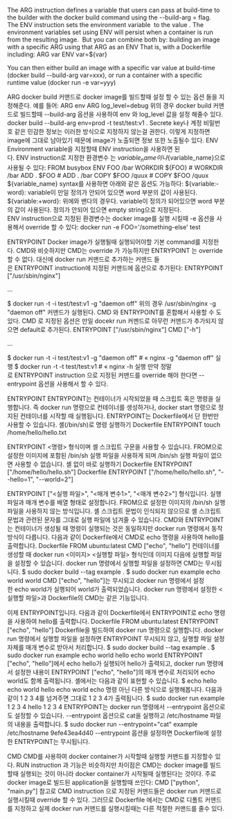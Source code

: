 The ARG instruction defines a variable that users can pass at build-time to the builder with the docker build command using the --build-arg <varname>=<value> flag. 
The ENV instruction sets the environment variable <key> to the value <value>. The environment variables set using ENV will persist when a container is run from the resulting image. 
But you can combine both by:
building an image with a specific ARG
using that ARG as an ENV
That is, with a Dockerfile including:
ARG var
ENV var=${var}

You can then either build an image with a specific var value at build-time (docker build --build-arg var=xxx), or run a container with a specific runtime value (docker run -e var=yyy)

ARG
docker build 커맨드로 docker image를 빌드할때 설정 할 수 있는 옵션 들을 지정해준다. 예를 들어:
ARG env
ARG log_level=debug
위의 경우 docker build 커맨드로 빌드할때 --build-arg 옵션을 사용하여 env 와 log_level 값을 설정 해줄수 있다.
docker build --build-arg env=prod -t test/test:v1 .
Secrete key나 계정 비밀번호 같은 민감한 정보는 이러한 방식으로 지정하지 않는걸 권한다. 이렇게 지정하면 image에 그대로 남아있기 때문에 image가 노출되면 정보 또한 노출될수 있다.
ENV
Environment variable을 지정할때 ENV instruction을 사용하면 된다. ENV instruction로 지정한 환경변수 는 $variable_name이나 ${variable_name}으로 사용될 수 있다:
FROM busybox
ENV FOO /bar
WORKDIR ${FOO}   # WORKDIR /bar
ADD . $FOO       # ADD . /bar
COPY \$FOO /quux # COPY $FOO /quux
${variable_name} syntax를 사용하면 아래와 같은 옵션도 가능하다:
${variable:-word}: variable이 만일 정의가 안되어 있으면 word 부분의 값이 사용된다.
${variable:+word}: 위에와 밴다의 경우다. variable이 정의가 되어있으면 word 부분의 값이 사용된다. 정의가 안되어 있으면 empty string으로 지정된다.
ENV instruction으로 지정된 환경변수는 docker image를 실행 시킬때 -e 옵션을 사용해서 override 할 수 있다:
docker run -e FOO='/something-else' test


ENTRYPOINT
Docker image가 실행될때 실행되어야할 기본 command를 지정한다. CMD와 비슷하지만 CMD는 override 가 가능하지만 ENTRYPOINT 는 override 할 수 없다. 대신에 docker run 커맨드로 추가하는 커맨드 들은 ENTRYPOINT instruction에 지정된 커맨드에 옵션으로 추가된다:
ENTRYPOINT ["/usr/sbin/nginx"]

...

$ docker run -t -i test/test:v1 -g "daemon off"
위의 경우 /usr/sbin/nginx -g "daemon off" 커맨드가 실행된다.
CMD 와 ENTRYPOINT를 혼합해서 사용할 수 도 있다. CMD 로 지정된 옵션은 만일 docekr run 커멘드로 아무런 커맨드가 추가되지 않으면 default로 추가된다.
ENTRYPOINT ["/usr/sbin/nginx"]
CMD ["-h"]

...


$ docker run -t -i test/test:v1 -g "daemon off"  # « nginx -g "daemon off" 실행
$ docker run -t -t test/test:v1 # « nginx -h 실행
만약 정말로 ENTRYPOINT instruction 으로 지정된 커맨드를 override 해야 한다면 --entrypoint 옵션을 사용해서 할 수 있다.

ENTRYPOINT
ENTRYPOINT는 컨테이너가 시작되었을 때 스크립트 혹은 명령을 실행합니다. 즉 docker run 명령으로 컨테이너를 생성하거나, docker start 명령으로 정지된 컨테이너를 시작할 때 실행됩니다. ENTRYPOINT는 Dockerfile에서 단 한번만 사용할 수 있습니다.
셸(/bin/sh)로 명령 실행하기
Dockerfile
ENTRYPOINT touch /home/hello/hello.txt

ENTRYPOINT <명령> 형식이며 셸 스크립트 구문을 사용할 수 있습니다. FROM으로 설정한 이미지에 포함된 /bin/sh 실행 파일을 사용하게 되며 /bin/sh 실행 파일이 없으면 사용할 수 없습니다.
셸 없이 바로 실행하기
Dockerfile
ENTRYPOINT ["/home/hello/hello.sh"]
Dockerfile
ENTRYPOINT ["/home/hello/hello.sh", "--hello=1", "--world=2"]

ENTRYPOINT ["<실행 파일>", "<매개 변수1>", "<매개 변수2>"] 형식입니다. 실행 파일과 매개 변수를 배열 형태로 설정합니다. FROM으로 설정한 이미지의 /bin/sh 실행 파일을 사용하지 않는 방식입니다. 셸 스크립트 문법이 인식되지 않으므로 셸 스크립트 문법과 관련된 문자를 그대로 실행 파일에 넘겨줄 수 있습니다.
CMD와 ENTRYPOINT는 컨테이너가 생성될 때 명령이 실행되는 것은 동일하지만 docker run 명령에서 동작 방식이 다릅니다.
다음과 같이 Dockerfile에서 CMD로 echo 명령을 사용하여 hello를 출력합니다.
Dockerfile
FROM ubuntu:latest
CMD ["echo", "hello"]
컨테이너를 생성할 때 docker run <이미지> <실행할 파일> 형식인데 이미지 다음에 실행할 파일을 설정할 수 있습니다. docker run 명령에서 실행할 파일을 설정하면 CMD는 무시됩니다.
$ sudo docker build --tag example .
$ sudo docker run example echo world
world
CMD ["echo", "hello"]는 무시되고 docker run 명령에서 설정한 echo world가 실행되어 world가 출력되었습니다. docker run 명령에서 설정한 <실행할 파일>과 Dockerfile의 CMD는 같은 기능입니다.

이제 ENTRYPOINT입니다. 다음과 같이 Dockerfile에서 ENTRYPOINT로 echo 명령을 사용하여 hello를 출력합니다.
Dockerfile
FROM ubuntu:latest
ENTRYPOINT ["echo", "hello"]
Dockerfile을 빌드하여 docker run 명령으로 실행합니다. docker run 명령에서 실행할 파일을 설정하면 ENTRYPOINT 무시되지 않고, 실행할 파일 설정 자체를 매개 변수로 받아서 처리합니다.
$ sudo docker build --tag example .
$ sudo docker run example echo world
hello echo world
ENTRYPOINT ["echo", "hello"]에서 echo hello가 실행되어 hello가 출력되고, docker run 명령에서 설정한 내용이 ENTRYPOINT ["echo", "hello"]의 매개 변수로 처리되어 echo world도 함께 출력됩니다. 셸에서는 다음과 같이 표현할 수 있습니다.
$ echo hello echo world
hello echo world
echo 명령 아닌 다른 방식으로 실행해봅니다. 다음과 같이 1 2 3 4를 넘겨주면 그대로 1 2 3 4가 출력됩니다.
$ sudo docker run example 1 2 3 4
hello 1 2 3 4
ENTRYPOINT는 docker run 명령에서 --entrypoint 옵션으로도 설정할 수 있습니다. --entrypoint 옵션으로 cat을 실행하고 /etc/hostname 파일의 내용을 출력합니다.
$ sudo docker run --entrypoint="cat" example /etc/hostname
9efe43ea4d40
--entrypoint 옵션을 설정하면 Dockerfile에 설정한 ENTRYPOINT는 무시됩니다.

CMD
CMD를 사용하여 docker container가 시작할때 실행할 커맨드를 지정할수 있다. RUN instruction 과 기능은 비슷하지만 차이점은 CMD는 docker image를 빌드할때 실행되는 것이 아니라 docker container가 시작될때 실행된다는 것이다. 주로 docker image로 빌드된 application을 실행할때 쓰인다:
CMD ["python", "main.py"]
참고로 CMD instruction 으로 지정된 커맨드들은 docker run 커맨드로 실행시킬때 override 할 수 있다. 그러므로 Dockerfile 에서는 CMD로 디폴트 커맨드를 지정하고 실제 docker run 커맨드를 실행시킬때는 다른 적절한 커맨드를 줄수 있다.
